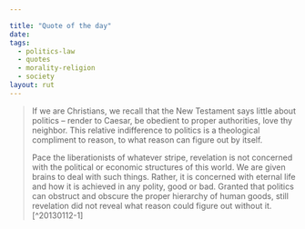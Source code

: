 ```yaml
---

title: "Quote of the day"
date: 
tags:
  - politics-law
  - quotes
  - morality-religion
  - society
layout: rut
---
```



> If we are Christians, we recall that the New Testament says little about politics – render to Caesar, be obedient to proper authorities, love thy neighbor. This relative indifference to politics is a theological compliment to reason, to what reason can figure out by itself.
> 
> Pace the liberationists of whatever stripe, revelation is not concerned with the political or economic structures of this world. We are given brains to deal with such things. Rather, it is concerned with eternal life and how it is achieved in any polity, good or bad. Granted that politics can obstruct and obscure the proper hierarchy of human goods, still revelation did not reveal what reason could figure out without it.[^20130112-1]

[^201301012-1]: Mr. James V. Schall, S.J.   "American Un-Exceptionalism" [The Catholic Thing](http://www.thecatholicthing.org/) Last Viewed 2013-01-11.  <http://www.thecatholicthing.org/columns/2013/american-un-exceptionalism.html>

